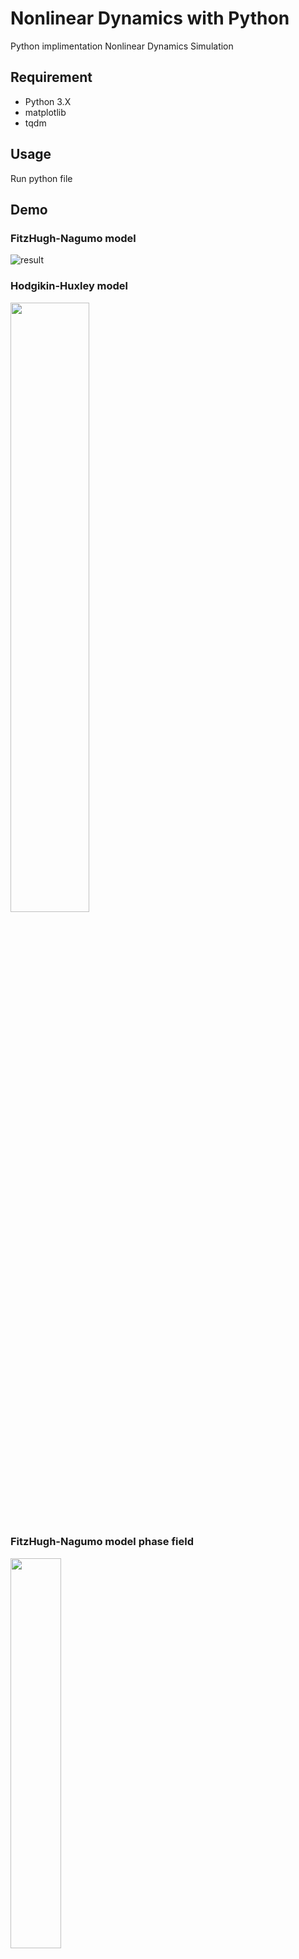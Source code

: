 # Nonlinear Dynamics with Python
Python implimentation Nonlinear Dynamics Simulation

## Requirement
- Python 3.X
- matplotlib
- tqdm

## Usage
Run python file

## Demo
### FitzHugh-Nagumo model
![result](https://github.com/takyamamoto/Nonlinear-Dynamics-with-Python/blob/imgs/FitzHugh-Nagumo_animation.gif)  

### Hodgikin-Huxley model
<img src="https://github.com/takyamamoto/Nonlinear-Dynamics-with-Python/blob/imgs/Hodgkin-Huxley_animation.gif" width=50%>  


### FitzHugh-Nagumo model phase field
<img src="https://github.com/takyamamoto/Nonlinear-Dynamics-with-Python/blob/imgs/FHN_PhaseField.png" width=40%>
